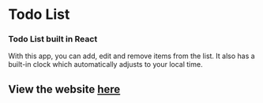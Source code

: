 # Todo List

### Todo List built in React

With this app, you can add, edit and remove items from the list. It also has a built-in clock which automatically adjusts to your local time.

## View the website [here](https://alexchachkhiani.github.io/todo-list/)